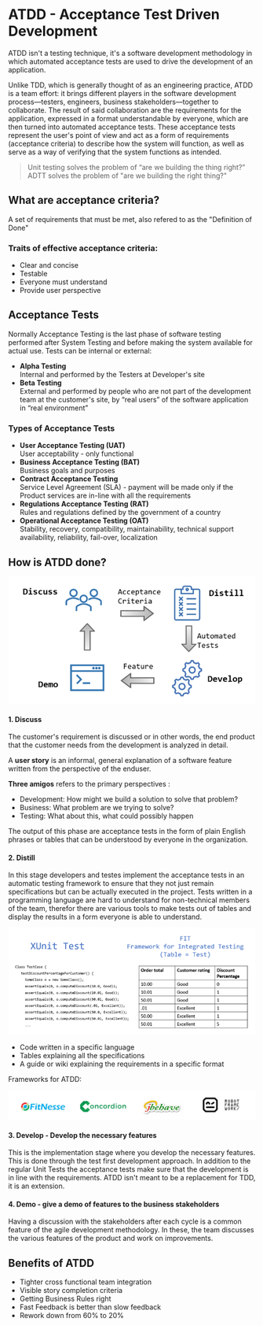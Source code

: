 # ATDD - Acceptance Test Driven Development

ATDD isn't a testing technique, it's a software development methodology in which automated acceptance tests are used to drive the development of an application. 

Unlike TDD, which is generally thought of as an engineering practice, ATDD is a team effort: it brings different players in the software development process—testers, engineers, business stakeholders—together to collaborate. The result of said collaboration are the requirements for the application, expressed in a format understandable by everyone, which are then turned into automated acceptance tests.
These acceptance tests represent the user's point of view and act as a form of requirements (acceptance criteria) to describe how the system will function, as well as serve as a way of verifying that the system functions as intended.
> Unit testing solves the problem of “are we building the thing right?”  
> ADTT solves the problem of "are we building the right thing?"

## What are acceptance criteria?

A set of requirements that must be met, also refered to as the "Definition of Done" 


### Traits of effective acceptance criteria:
+ Clear and concise
+ Testable
+ Everyone must understand
+ Provide user perspective


## Acceptance Tests

Normally Acceptance Testing is the last phase of software testing performed after System Testing and before making the system available for actual use. 
Tests can be internal or external:

+ **Alpha Testing**  
Internal and performed by the Testers at Developer's site 
+ **Beta Testing**  
External and performed by people who are not part of the development team at the customer's site, by “real users” of the software application in “real environment” 

### Types of Acceptance Tests

+ **User Acceptance Testing (UAT)**  
User acceptability - only functional
+ **Business Acceptance Testing (BAT)**  
Business goals and purposes
+ **Contract Acceptance Testing**  
Service Level Agreement (SLA) - payment will be made only if the Product services are in-line with all the requirements
+ **Regulations Acceptance Testing (RAT)**  
Rules and regulations defined by the government of a country
+ **Operational Acceptance Testing (OAT)**  
Stability, recovery, compatibility, maintainability, technical support availability, reliability, fail-over, localization

## How is ATDD done?



[Bild 1]: ATDD_Cycle1.png  "ATDD Cyle"
![ATDD Cycle][Bild 1]

#### 1. Discuss  
The customer's requirement is discussed or in other words, the end product that the customer needs from the development is analyzed in detail.

A **user story** is an informal, general explanation of a software feature written from the perspective of the enduser.

**Three amigos** refers to the primary perspectives :
+ Development: How might we build a solution to solve that problem?
+ Business: What problem are we trying to solve?
+ Testing: What about this, what could possibly happen

The output of this phase are acceptance tests in the form of plain English phrases or tables that can be understood by everyone in the organization.

#### 2. Distill

In this stage developers and testes implement the acceptance tests in an automatic testing framework to ensure that they not just remain specifications but can be actually executed in the project. Tests written in a programming language are hard to understand for non-technical members of the team, therefor there are various tools to make tests out of tables and display the results in a form everyone is able to understand.

![Tests](tests.png)

+ Code written in a specific language
+ Tables explaining all the specifications
+ A guide or wiki explaining the requirements in a specific format

Frameworks for ATDD:

![Alt text](frameworks.png)

#### 3. Develop - Develop the necessary features
This is the implementation stage where you develop the necessary features. This is done through the test first development approach.
In addition to the regular Unit Tests the acceptance tests make sure that the development is in line with the requirements. ATDD isn't meant to be a replacement for TDD, it is an extension.

#### 4. Demo - give a demo of features to the business stakeholders
Having a discussion with the stakeholders after each cycle is a common feature of the agile development methodology. In these, the team discusses the various features of the product and work on improvements.

## Benefits of ATDD
+ Tighter cross functional team integration
+ Visible story completion criteria
+ Getting Business Rules right
+ Fast Feedback is better than slow feedback
+ Rework down from 60% to 20%
